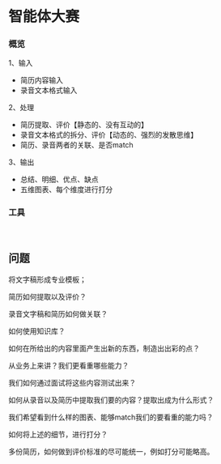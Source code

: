 # 智能体大赛

### 概览

1、输入

* 简历内容输入
* 录音文本格式输入

2、处理

* 简历提取、评价【静态的、没有互动的】
* 录音文本格式的拆分、评价【动态的、强烈的发散思维】
* 简历、录音两者的关联、是否match

3、输出

* 总结、明细、优点、缺点
* 五维图表、每个维度进行打分

### 工具

‍

## 问题

将文字稿形成专业模板；

简历如何提取以及评价？

录音文字稿和简历如何做关联？

如何使用知识库？

如何在所给出的内容里面产生出新的东西，制造出出彩的点？

从业务上来讲？我们更看重哪些能力？

我们如何通过面试将这些内容测试出来？

如何从录音以及简历中提取我们要的内容？提取出成为什么形式？

我们希望看到什么样的图表、能够match我们的要看重的能力吗？

如何将上述的细节，进行打分？

多份简历，如何做到评价标准的尽可能统一，例如打分可能略高。

‍

‍

‍
